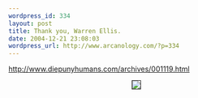 ```yaml
--- 
wordpress_id: 334
layout: post
title: Thank you, Warren Ellis.
date: 2004-12-21 23:08:03
wordpress_url: http://www.arcanology.com/?p=334
---
```

<A href="http://www.diepunyhumans.com/archives/001119.html">http://www.diepunyhumans.com/archives/001119.html</A> <center>
                                                                                                                                                                                                                                                                                                                                                                                                                                                                                                                                                                                                                                                                                                    <IMG src="http://moblog.co.uk/blogs/13/moblog_73d1c11e9770f.jpg" border="1" />
                                                                                                                                                                                                                                                                                                                                                                                                                                                                                                                                                                                                                                                                                                  </center>